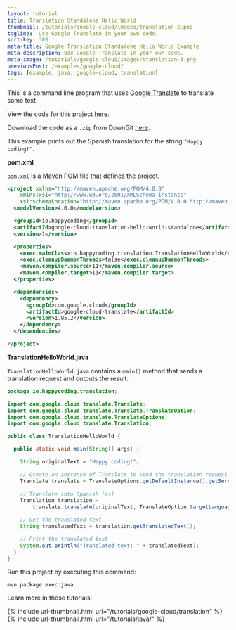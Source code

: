 ```yaml
---
layout: tutorial
title: Translation Standalone Hello World
thumbnail: /tutorials/google-cloud/images/translation-2.png
tagline:  Use Google Translate in your own code.
sort-key: 300
meta-title: Google Translation Standalone Hello World Example
meta-description: Use Google Translate in your own code.
meta-image: /tutorials/google-cloud/images/translation-3.png
previousPost: /examples/google-cloud/
tags: [example, java, google-cloud, translation]
---
```


This is a command line program that uses [Google Translate](/tutorials/google-cloud/translation) to translate some text.

View the code for this project [here](https://github.com/KevinWorkman/HappyCoding/tree/gh-pages/examples/google-cloud/google-cloud-example-projects/translation-hello-world-standalone).

Download the code as a `.zip` from DownGit [here](https://downgit.github.io/#/home?url=https://github.com/KevinWorkman/HappyCoding/tree/gh-pages/examples/google-cloud/google-cloud-example-projects/translation-hello-world-standalone).

This example prints out the Spanish translation for the string `"Happy coding!"`.

**pom.xml**

`pom.xml` is a Maven POM file that defines the project.

```xml
<project xmlns="http://maven.apache.org/POM/4.0.0"
    xmlns:xsi="http://www.w3.org/2001/XMLSchema-instance"
    xsi:schemaLocation="http://maven.apache.org/POM/4.0.0 http://maven.apache.org/xsd/maven-4.0.0.xsd">
  <modelVersion>4.0.0</modelVersion>

  <groupId>io.happycoding</groupId>
  <artifactId>google-cloud-translation-hello-world-standalone</artifactId>
  <version>1</version>

  <properties>
    <exec.mainClass>io.happycoding.translation.TranslationHelloWorld</exec.mainClass>
    <exec.cleanupDaemonThreads>false</exec.cleanupDaemonThreads>
    <maven.compiler.source>11</maven.compiler.source>
    <maven.compiler.target>11</maven.compiler.target>
  </properties>

  <dependencies>
    <dependency>
      <groupId>com.google.cloud</groupId>
      <artifactId>google-cloud-translate</artifactId>
      <version>1.95.2</version>
    </dependency>
  </dependencies>

</project>
```

**TranslationHelloWorld.java**

`TranslationHelloWorld.java` contains a `main()` method that sends a translation request and outputs the result.

```java
package io.happycoding.translation;

import com.google.cloud.translate.Translate;
import com.google.cloud.translate.Translate.TranslateOption;
import com.google.cloud.translate.TranslateOptions;
import com.google.cloud.translate.Translation;

public class TranslationHelloWorld {

  public static void main(String[] args) {

    String originalText = "Happy coding!";

    // Create an instance of Translate to send the translation request
    Translate translate = TranslateOptions.getDefaultInstance().getService();
    
    // Translate into Spanish (es)
    Translation translation =
        translate.translate(originalText, TranslateOption.targetLanguage("es"));

    // Get the translated text
    String translatedText = translation.getTranslatedText();

    // Print the translated text
    System.out.println("Translated text: " + translatedText);
  }
}
```

Run this project by executing this command:

```
mvn package exec:java
```

Learn more in these tutorials:

{% include url-thumbnail.html url="/tutorials/google-cloud/translation" %}
{% include url-thumbnail.html url="/tutorials/java/" %}